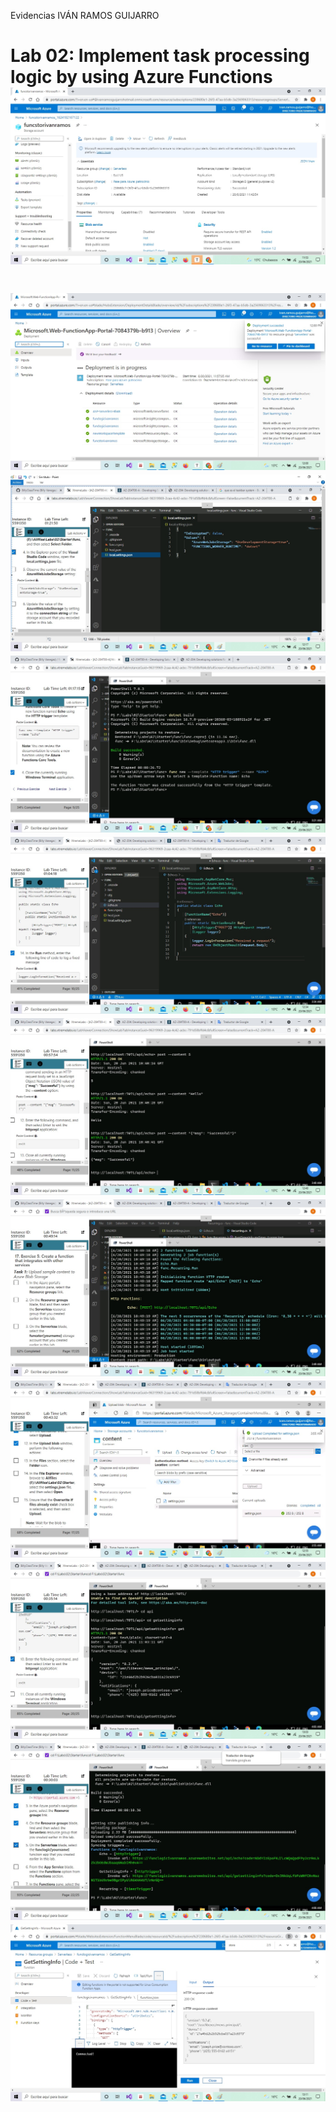 Evidencias IVÁN RAMOS GUIJARRO

# Lab 02: Implement task processing logic by using Azure Functions![LAB2-1](	Evidencias\Modulo2\LAB2-1.jpg)

# ![LAB2-2](Evidencias\Modulo2\LAB2-2.jpg)![LAB2-3](Evidencias\Modulo2\LAB2-3.jpg)![LAB2-4](Evidencias\Modulo2\LAB2-4.jpg)![LAB2-5](Evidencias\Modulo2\LAB2-5.jpg)![LAB2-6](Evidencias\Modulo2\LAB2-6.jpg)![LAB2-7](Evidencias\Modulo2\LAB2-7.jpg)![LAB2-8](Evidencias\Modulo2\LAB2-8.jpg)![LAB2-9](Evidencias\Modulo2\LAB2-9.jpg)![LAB2-10](Evidencias\Modulo2\LAB2-10.jpg)![LAB2-11](Evidencias\Modulo2\LAB2-11.jpg)